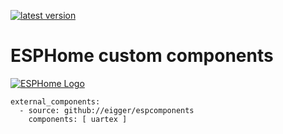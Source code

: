 [![latest version](https://img.shields.io/github/release/eigger/espcomponents?display_name=tag&include_prereleases&label=latest%20version)](https://github.com/eigger/espcomponents/releases)
# ESPHome custom components 
[![ESPHome Logo](https://esphome.io/_images/logo-text.png)](https://esphome.io/)
```
external_components:
  - source: github://eigger/espcomponents
    components: [ uartex ]
```
